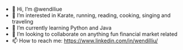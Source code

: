 - 👋 Hi, I’m @wendiliue
- 👀 I’m interested in Karate, running, reading, cooking, singing and traveling
- 🌱 I’m currently learning Python and Java
- 💞️ I’m looking to collaborate on anything fun financial market related 
- 📫 How to reach me: https://www.linkedin.com/in/wendilliu/
<!---
wendiliue/wendiliue is a ✨ special ✨ repository because its `README.md` (this file) appears on your GitHub profile.
You can click the Preview link to take a look at your changes.
--->
